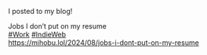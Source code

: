 I posted to my blog!

Jobs I don’t put on my resume  
[\#<span>Work</span>](https://social.lol/tags/Work) [\#<span>IndieWeb</span>](https://social.lol/tags/IndieWeb)  
[<span class="invisible">https://</span><span class="ellipsis">mihobu.lol/2024/08/jobs-i-dont</span><span class="invisible">-put-on-my-resume</span>](https://mihobu.lol/2024/08/jobs-i-dont-put-on-my-resume)